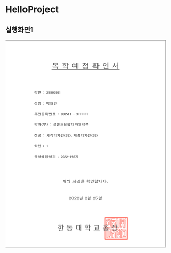 # HelloProject

## 실행화면1

![test](https://github.com/Samuel0004/HelloProject/blob/master/screenshots/%EB%B3%B5%ED%95%99.PNG?raw=true)
